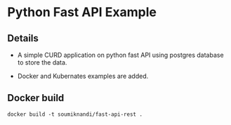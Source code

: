 # Python Fast API Example

## Details

- A simple CURD application on python fast API using postgres database to store the data.

- Docker and Kubernates examples are added.

## Docker build

```properties
docker build -t soumiknandi/fast-api-rest .
```